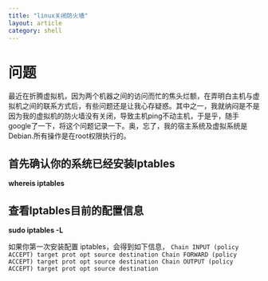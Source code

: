 ```yaml
---
title: "linux关闭防火墙"
layout: article
category: shell 
---
```

# 问题
最近在折腾虚拟机，因为两个机器之间的访问而忙的焦头烂额，在弄明白主机与虚拟机之间的联系方式后，有些问题还是让我心存疑惑。其中之一，我就纳闷是不是因为我的虚拟机的防火墙没有关闭，导致主机ping不动主机，于是乎，随手google了一下，将这个问题记录一下。奥，忘了，我的宿主系统及虚拟系统是Debian.所有操作是在root权限执行的。

## 首先确认你的系统已经安装Iptables

__whereis iptables__

## 查看Iptables目前的配置信息

__sudo iptables -L__

如果你第一次安装配置 iptables，会得到如下信息，
`
Chain INPUT (policy ACCEPT)
target prot opt source destination
Chain FORWARD (policy ACCEPT)
target prot opt source destination
Chain OUTPUT (policy ACCEPT)
target prot opt source destination
`

